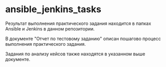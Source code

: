 # ansible_jenkins_tasks
Результат выполнения практического задания находится в папках Ansible и Jenkins в данном репозитории.

В документе "Отчет по тестовому заданию" описан пошагово процесс выполнения практического задания.

Задания по анализу кейсов также находятся в указанном выше документе.
